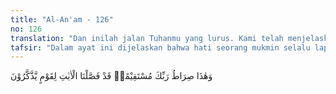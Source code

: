 ```yaml
---
title: "Al-An'am - 126"
no: 126
translation: "Dan inilah jalan Tuhanmu yang lurus. Kami telah menjelaskan ayat-ayat (Kami) kepada orang-orang yang menerima peringatan."
tafsir: "Dalam ayat ini dijelaskan bahwa hati seorang mukmin selalu lapang dan bahagia disebabkan oleh ajaran agama Allah yang lurus yang dibawa oleh Nabi Muhammad. Agama Islam mengajarkan akidah (sistem keyakinan) yang benar yang membawa kebahagiaan dunia dan akhirat. Hal itu sangat jelas karena disertai dalil yang nyata dan keterangan yang meyakinkan. Satu-satunya jalan yang lurus yang sesuai dengan akal dan fitrah yang bersandar pada firman Allah yang kekal abadi, ialah jalan yang menuju kepada keridaan Allah, yakni tali Allah yang kokoh. Allah telah menjelaskan ayat-ayat-Nya bagi mereka yang mau memperhatikan."
---
```


وَهٰذَا صِرَاطُ رَبِّكَ مُسْتَقِيْمًاۗ قَدْ فَصَّلْنَا الْاٰيٰتِ لِقَوْمٍ يَّذَّكَّرُوْنَ 
